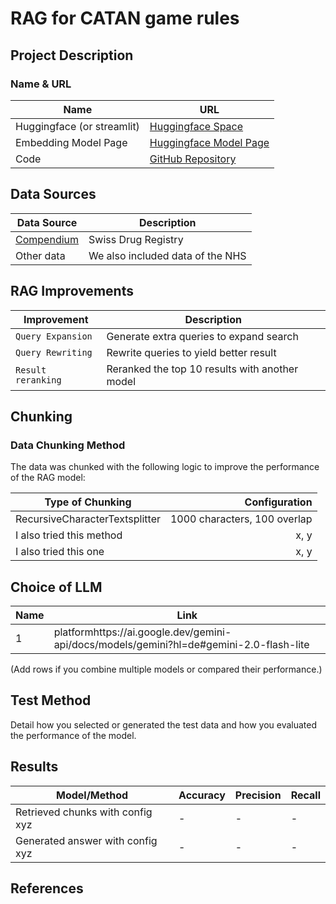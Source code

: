# RAG for CATAN game rules

## Project Description



### Name & URL

| Name          | URL |
|---------------|-----|
| Huggingface (or streamlit)   | [Huggingface Space](https://huggingface.co/spaces/kuhs/ai-application-oxford-pets) |
| Embedding Model Page    | [Huggingface Model Page](https://huggingface.co/sentence-transformers/paraphrase-multilingual-mpnet-base-v2) |
| Code          | [GitHub Repository](https://github.com/Jasminh/ai-application-rag) |

## Data Sources

| Data Source | Description |
|-------------|-------------|
| [Compendium](https://compendium.ch/) | Swiss Drug Registry  |
| Other data | We also included data of the NHS |

## RAG Improvements

| Improvement                     | Description |
|-----------------------------------|-------------|
| `Query Expansion`          | Generate extra queries to expand search |
| `Query Rewriting`              | Rewrite queries to yield better result |
| `Result reranking` | Reranked the top 10 results with another model |

## Chunking

### Data Chunking Method

The data was chunked with the following logic to improve the performance of the RAG model:

| Type of Chunking  | Configuration |
|------------|---------------:|
| RecursiveCharacterTextsplitter      | 1000 characters, 100 overlap         |
| I also tried this method | x, y           |
| I also tried this one       | x, y           |

## Choice of LLM

| Name | Link |
|-------|---------------|
| 1     | platformhttps://ai.google.dev/gemini-api/docs/models/gemini?hl=de#gemini-2.0-flash-lite     |

(Add rows if you combine multiple models or compared their performance.)

## Test Method

Detail how you selected or generated the test data and how you evaluated the performance of the model.

## Results

| Model/Method                                                         | Accuracy | Precision | Recall |
|----------------------------------------------------------------------|----------|-----------|--------|
|Retrieved chunks with config xyz |  -    | -         | -      |
| Generated answer with config xyz  | -      | -         | -      |

## References